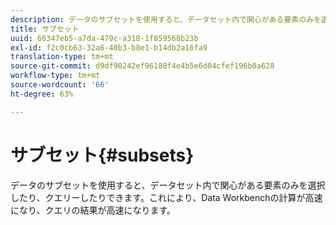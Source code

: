 ```yaml
---
description: データのサブセットを使用すると、データセット内で関心がある要素のみを選択したり、クエリーしたりできます。これにより、Data Workbenchの計算が高速になり、クエリの結果が高速になります。
title: サブセット
uuid: 66347eb5-a7da-479c-a318-1f859568b23b
exl-id: f2c0cb63-32a6-40b3-b8e1-b14db2a16fa9
translation-type: tm+mt
source-git-commit: d9df90242ef96188f4e4b5e6d04cfef196b0a628
workflow-type: tm+mt
source-wordcount: '66'
ht-degree: 63%

---
```


# サブセット{#subsets}

データのサブセットを使用すると、データセット内で関心がある要素のみを選択したり、クエリーしたりできます。これにより、Data Workbenchの計算が高速になり、クエリの結果が高速になります。
